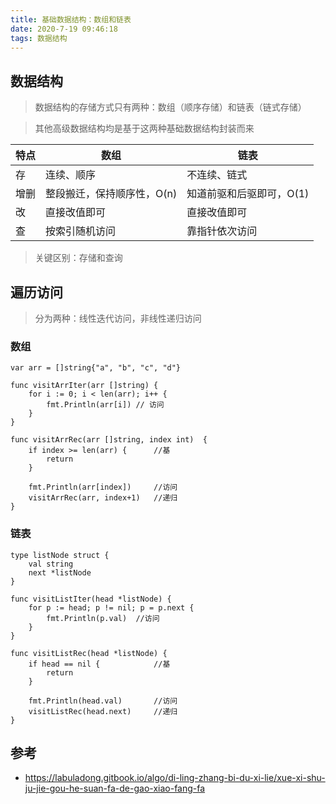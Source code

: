 ```yaml
---
title: 基础数据结构：数组和链表
date: 2020-7-19 09:46:18
tags: 数据结构
---
```


## 数据结构

> 数据结构的存储方式只有两种：数组（顺序存储）和链表（链式存储）

> 其他高级数据结构均是基于这两种基础数据结构封装而来


| 特点  | 数组  | 链表  |
|---|---|---|
| 存  | 连续、顺序  | 不连续、链式  |
| 增删  | 整段搬迁，保持顺序性，O(n)  | 知道前驱和后驱即可，O(1)  |
| 改  | 直接改值即可  | 直接改值即可  |
| 查  | 按索引随机访问  | 靠指针依次访问  |

> 关键区别：存储和查询

## 遍历访问

> 分为两种：线性迭代访问，非线性递归访问

### 数组

```
var arr = []string{"a", "b", "c", "d"}

func visitArrIter(arr []string) {
	for i := 0; i < len(arr); i++ {
		fmt.Println(arr[i])	// 访问
	}
}

func visitArrRec(arr []string, index int)  {
	if index >= len(arr) {  	//基
		return
	}

	fmt.Println(arr[index]) 	//访问
	visitArrRec(arr, index+1)  	//递归
}
```

### 链表

```
type listNode struct {
	val string
	next *listNode
}

func visitListIter(head *listNode) {
	for p := head; p != nil; p = p.next {
		fmt.Println(p.val)	//访问
	}
}

func visitListRec(head *listNode) {
	if head == nil {			//基
		return
	}

	fmt.Println(head.val)		//访问
	visitListRec(head.next)		//递归
}
```

## 参考

- https://labuladong.gitbook.io/algo/di-ling-zhang-bi-du-xi-lie/xue-xi-shu-ju-jie-gou-he-suan-fa-de-gao-xiao-fang-fa
